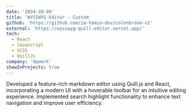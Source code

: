 ```yaml
---
date: '2024-20-09'
title: 'WYSIWYG Editor - Custom'
github: 'https://github.com/im-hamza-dev/colonbroom-v2'
external: 'https://wysiwyg-quill-editor.vercel.app/'
tech:
  - React
  - Javascript
  - SCSS
  - QuillJs
company: 'Upwork'
showInProjects: true
---
```


Developed a feature-rich markdown editor using Quill.js and React, incorporating a modern UI with a hoverable toolbar for an intuitive editing experience. Implemented search highlight functionality to enhance text navigation and improve user efficiency.